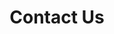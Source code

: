 ---
title: Contact Us
seo:
  page_description: "Get in touch with the Alliance for Cancer Care Equity (ACCE). We'd love to hear from you. Find our contact information or send us a message directly through our form."
  canonical_url:
  featured_image:
  featured_image_alt:
  author_twitter_handle:
  open_graph_type:
  no_index: false
content_blocks:
  - _bookshop_name: contact/hero
    title: Contact Us
    description: "Have a question, a story to share, or want to partner with us? We'd love to hear from you. Reach out today and a member of our team will be in touch."
  - _bookshop_name: contact/form
    address:
      heading: Mailing Address
      address: 226 David Elsey Street, Kitchener, ON. N2A 4L5, Canada
    phone:
      heading: Phone
      cell: +1-226-698-2573
      image: /images/contact/call-add.svg
      image_alt: Phone Icon
    email:
      heading: Email
      email: support@allianceforcancercareequity.ca
      image: /images/contact/directbox-send.svg
      image_alt: Email Icon
    form:
      heading: Send Us a Message
      description: ""
      fullname:
        heading: Full Name
        placeholder: Enter Your Full Name
      phone_number:
        heading: Phone Number
        placeholder: Enter Your Phone Number
      email:
        heading: Email Address
        placeholder: Enter Your Email Address
      message:
        heading: Your Message
        placeholder: "Tell us how we can help..."
      submit_button:
        text: Send Message
---